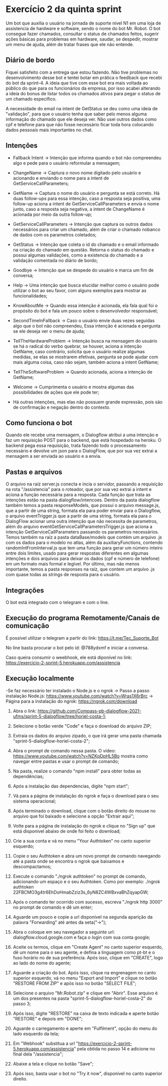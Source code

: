 
# Exercício 2 da quinta sprint

Um bot que auxilia o usuário na jornada de suporte nível N1 em uma loja de assistencia de hardware e software, sendo o nome do bot Mr. Robot. O bot consegue fazer chamados, consultar o status de chamados feitos, sugerir ações básicas para problemas em hardware, saudar, se despedir, mostrar um menu de ajuda, além de tratar frases que ele não entende.


## Diário de bordo

Fiquei satisfeito com a entrega que estou fazendo. Não tive problemas no desenvolvimento desse bot e tentei botar em prática o feedback que recebi do bot da sprint-4. A ideia que tive com esse bot era mais voltada ao público do que para os funcionários da empresa, por isso acabei alterando a ideia do bonus de listar todos os chamados ativos para pegar o status de um chamado específico.

A necessidade do email na intent de GetStatus se deu como uma ideia de "validação", para que o usuário tenha que saber pelo menos alguma informação do chamado que ele deseja ver. Não usei outros dados como cpf e telefone para que não fosse necessário ficar toda hora colocando dados pessoais mais importantes no chat.


## Intenções

- Fallback Intent -> Intenção que informa quando o bot não compreendeu algo e pede para o usuário reformular a mensagem;

- ChangeName -> Captura o novo nome digitado pelo usuário e acionando e enviando o nome para a intent de GetServiceCallParameters;

- GetName -> Captura o nome do usuário e pergunta se está correto. Há duas follow-ups para essa intenção, caso a resposta seja positiva, uma follow-up aciona a intent de GetServiceCallParameters e envia o nome junto, caso a resposta seja negativa, a intent de ChangeName é acionada por meio da outra follow-up;

- GetServiceCallParameters -> Intenção que captura os outros dados necessários para criar um chamado, além de criar o chamado nobanco de dados com os parametros coletados;

- GetStatus -> Intenção que coleta o id do chamado e o email informado na criação do chamado em questão. Retorna o status do chamado e possui algumas validações, como a existencia do chamado e a validação comentada no diário de bordo;

- Goodbye -> Intenção que se despede do usuário e marca um fim de conversa;

- Help -> Uma intenção que busca elucidar melhor como o usuário pode utilizar o bot ao seu favor, com alguns exemplos para mostrar as funcionalidades;

- KnowAboutMe -> Quando essa intenção é acionada, ela fala qual foi o propósito do bot e fala um pouco sobre o desenvolvedor responsável;

- SecondTimeInFallback -> Caso o usuário envie duas vezes seguidas algo que o bot não compreendeu, Essa intenção é acionada e pergunta se ele deseja ver o menu de ajuda;

- TellTheHardwareProblem -> Intenção busca na mensagem do usuário se há o radical do verbo quebrar, se houver, aciona a intenção GetName, caso contrário, solicita que o usuário realize algumas medidas, se elas se mostrarem efetivas, pergunta se pode ajudar com mais alguma coisa, caso não sejam, também aciona a intent GetName;

- TellTheSoftwareProblem -> Quando acionada, aciona a intenção de GetName;

- Welcome -> Cumprimenta o usuário e mostra algumas das possibilidades de ações que ele pode ter;

- Há outras intenções, mas elas não possuem grande expressão, pois são de confirmação e negação dentro do contexto.

## Como funciona o bot

Quando ele recebe uma mensagem, o Dialogflow atribui a uma intenção e faz um requisição POST para o backend, que está hospedado na heroku. O backend pega essa requisição, trata fazendo todo o processamento necessário e devolve um json para o DialogFlow, que por sua vez extrai a mensagem a ser enviada ao usuário e a envia.


## Pastas e arquivos

O arquivo na raíz server.js conecta e incia o servidor, passando a requisição na rota "/assistencia" para o roteador, que por sua vez extrai a intent e aciona a função necessária para a resposta. Cada função que trata as intenções estão na pasta dialogflow/intencoes. Dentro da pasta dialogflow também temos a pasta responseModels, que possui o arquivo message.js, que a partir de uma string, formata ela para poder enviar para o Dialogflow, o arquivo eventTrigger.js que a partir de uma string, formata ela para o DialogFlow acionar uma outra intenção que não necessita de parametros, além do arquivo eventGetServiceCallParametersTrigger.js que aciona a intenção GetServiceCallParameters passando os parametros necessários. Temos também na raíz a pasta dataBase/models que contém um arquivo .js com os dados para o modelo no atlas, além da auxiliaryFunctions, contendo randomIntFromInterval.js que tem uma função para gerar um número inteiro entre dois limites, usado para gerar respostas diferentes em algumas intenções e dois arquivos para deixar os dados (cpf e número de telefone) em um formato mais formal e legível. Por último, mas não menos importante, temos a pasta responses na raíz, que contem um arquivo .js com quase todas as strings de resposta para o usuário.


## Integrações

O bot está integrado com o telegram e com o line.


## Execução do programa Remotamente/Canais de comunicação

É possível utilizar o telegram a partir do link: https://t.me/Tec_Suporte_Bot

No line basta procurar o bot pelo id: @788ydxmf e iniciar a conversa.

Caso queira consumir o weebhook, ele está diponível no link: https://exercicio-2-sprint-5.herokuapp.com/assistencia


## Execução localmente

-Se faz necessário ter instalado o Node.js e o ngrok
-> Passo a passo instalação Node.js: https://www.youtube.com/watch?v=Wras1X6rBrc
-> Página para a instalação do ngrok: https://ngrok.com/download

1. Abra o link: https://github.com/Compass-pb-dialogflow-2021-ufms/sprint-5-dialogflow/tree/horiel-costa-1;

2. Selecione o botão verde "Code" e faça o download do arquivo ZIP;

3. Extraia os dados do arquivo zipado, o que irá gerar uma pasta chamada "sprint-5-dialogflow-horiel-costa-2";

4. Abra o prompt de comando nessa pasta. O vídeo: https://www.youtube.com/watch?v=NZKpDpHL5Bo mostra como navegar entre pastas e usar o prompt de comando;

5. Na pasta, realize o comando "npm install" para obter todas as dependências;

6. Após a instalação das dependencias, digite "npm start";

7. Vá para a página de instalação do ngrok e faça o download para o seu sistema operacional;

8. Após terminado o download, clique com o botão direito do mouse no arquivo que foi baixado e selecione a opção "Extrair aqui";

9. Volte para a página de instalação do ngrok e clique no "Sign up" que está disponível abaixo de onde foi feito o download;

10. Crie a sua conta e vá no menu "Your Authtoken" no canto superior esquerdo;

11. Copie o seu Authtoken e abra um novo prompt de comando navegando até a pasta onde se encontra o ngrok que baixamos e descompactamos;

12. Execute o comando "./ngrok authtoken" no prompt de comando, adicionando um espaço e o seu Authtoken. Como por exemplo: ./ngrok authtoken 22FBCMO3g4tr6EhDoHmabZziz3s_6yN8ZC4WBxvaBhZqyapGW;

13. Após o comando ter ocorrido com sucesso, escreva "./ngrok http 3000" no prompt de comando e dê um enter;

14. Aguarde um pouco e copie a url disponível na segunda aparição da palavra "Forwarding" até antes da seta("->");

15. Abra o coloque em seu navegador a seguinte url: dialogflow.cloud.google.com e faça o login com sua conta google;

16. Aceite os termos, clique em "Create Agent" no canto superior esquerdo, dê um nome para o seu agente, e defina a linguagem como pt-bt e o fuso horário no de sua preferência. Após isso, clique em "CREATE", logo ao lado do nome do agente;

17. Aguarde a criação do bot. Após isso, clique na engrenagem no canto superior esquerdo, vá no menu "Export and Import" e clique no botão "RESTORE FROM ZIP" e após isso no botão "SELECT FILE";

18. Selecione o arquivo "Mr.Robot.zip" e clique em "Abrir". Esse arquivo é um dos presentes na pasta "sprint-5-dialogflow-horiel-costa-2" do passo 3;

19. Após isso, digite "RESTORE" na caixa de texto indicada e aperte  botão "RESTORE" e depois em "DONE";

20. Aguarde o carregamento e aperte em "Fulfilment", opção do menu do lado esquerdo da tela;

21. Em "Webhook" substitua a url "https://exercicio-2-sprint-5.herokuapp.com/assistencia" pela obtida no passo 14 e adicione no final dela "/assistencia";

22. Abaixe a tela e clique no botão "Save";

23. Após isso, basta usar o bot no "Try it now", disponível no canto superior direito.